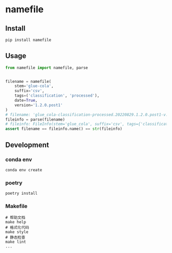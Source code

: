 # namefile

## Install

```bash
pip install namefile
```

## Usage

```python
from namefile import namefile, parse


filename = namefile(
    stem='glue-cola',
    suffix='csv',
    tags=('classification', 'processed'),
    date=True,
    version='1.2.0.post1'
)
# filename: 'glue_cola-classification-processed.20220829.1.2.0.post1-v.csv'
fileinfo = parse(filename)
# fileinfo: FileInfo(stem='glue_cola', suffix='csv', tags={'classification', 'processed'}, date=datetime.datetime(2022, 8, 29, 0, 0), version=<Version('1.2.0.post1')>)
assert filename == fileinfo.name() == str(fileinfo)
```

## Development

### conda env

```shell
conda env create
```

### poetry
```shell
poetry install
```


### Makefile

```shell
# 帮助文档
make help
# 格式化代码
make style
# 静态检查
make lint
...
```

